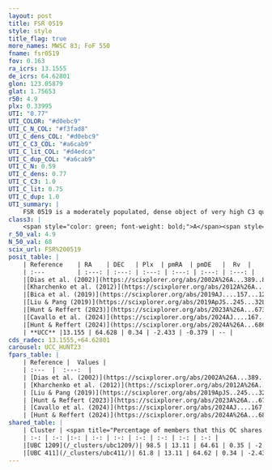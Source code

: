 ```yaml
---
layout: post
title: FSR 0519
style: style
title_flag: true
more_names: MWSC 83; FoF 550
fname: fsr0519
fov: 0.163
ra_icrs: 13.1555
de_icrs: 64.62801
glon: 123.05879
glat: 1.75653
r50: 4.9
plx: 0.33995
UTI: "0.77"
UTI_COLOR: "#d0ebc9"
UTI_C_N_COL: "#f3fad8"
UTI_C_dens_COL: "#d0ebc9"
UTI_C_C3_COL: "#a6cab9"
UTI_C_lit_COL: "#d4edca"
UTI_C_dup_COL: "#a6cab9"
UTI_C_N: 0.59
UTI_C_dens: 0.77
UTI_C_C3: 1.0
UTI_C_lit: 0.75
UTI_C_dup: 1.0
UTI_summary: |
    FSR 0519 is a moderately populated, dense object of very high C3 quality. It is well-studied in the literature. This object shares a large percentage of members with 2 later reported entries.
class3: |
    <span style="color: green; font-weight: bold;">A</span><span style="color: green; font-weight: bold;">A</span>
r_50_val: 4.9
N_50_val: 68
scix_url: FSR%200519
posit_table: |
    | Reference    | RA    | DEC   | Plx  | pmRA  | pmDE   |  Rv  |
    | :---         | :---: | :---: | :---: | :---: | :---: | :---: |
    |[Dias et al. (2002)](https://scixplorer.org/abs/2002A%26A...389..871D) | 13.125 | 64.651 | -- | -5.38 | -2.55 | -- |
    |[Kharchenko et al. (2012)](https://scixplorer.org/abs/2012A%26A...543A.156K) | 13.122 | 64.667 | -- | 0.03 | 2.47 | -- |
    |[Bica et al. (2019)](https://scixplorer.org/abs/2019AJ....157...12B) | 13.135 | 64.651 | -- | -- | -- | -- |
    |[Liu & Pang (2019)](https://scixplorer.org/abs/2019ApJS..245...32L) | 13.179 | 64.618 | 0.35 | -2.437 | -0.276 | -- |
    |[Hunt & Reffert (2023)](https://scixplorer.org/abs/2023A%26A...673A.114H) | 13.161 | 64.617 | 0.343 | -2.439 | -0.377 | -66.704 |
    |[Cavallo et al. (2024)](https://scixplorer.org/abs/2024AJ....167...12C) | 12.987 | 64.582 | 0.344 | -- | -- | -- |
    |[Hunt & Reffert (2024)](https://scixplorer.org/abs/2024A%26A...686A..42H) | 13.161 | 64.617 | 0.343 | -2.439 | -0.377 | -66.704 |
    | **UCC** |13.155 | 64.628 | 0.34 | -2.433 | -0.379 | -- | 
cds_radec: 13.1555,+64.62801
carousel: UCC_HUNT23
fpars_table: |
    | Reference |  Values |
    | :---  |  :---:  |
    | [Dias et al. (2002)](https://scixplorer.org/abs/2002A%26A...389..871D) | `E(B-V)=0.7, Dist=1450.0, Age=9.22` |
    | [Kharchenko et al. (2012)](https://scixplorer.org/abs/2012A%26A...543A.156K) | `e_bv=0.697, distance=1517, log_age=7.35` |
    | [Liu & Pang (2019)](https://scixplorer.org/abs/2019ApJS..245...32L) | `Age=0.006, Z=0.5` |
    | [Hunt & Reffert (2023)](https://scixplorer.org/abs/2023A%26A...673A.114H) | `AV50=2.364, diffAV50=1.919, MOD50=12.123, logAge50=7.726` |
    | [Cavallo et al. (2024)](https://scixplorer.org/abs/2024AJ....167...12C) | `AV50=2.38, dMod50=12.28, logAge50=7.78, [Fe/H]50=0.19` |
    | [Hunt & Reffert (2024)](https://scixplorer.org/abs/2024A%26A...686A..42H) | `MassJ=947.013` |
shared_table: |
    | Cluster | <span title="Percentage of members that this OC shares with the ones listed">%</span>   | RA   | DEC   | Plx   | pmRA  | pmDE  | Rv | UTI |
    | :-: | :-: |:-: | :-: | :-: | :-: | :-: | :-: | :-: |
    |[UBC 1209](/_clusters/ubc1209/)| 98.5 | 13.11 | 64.61 | 0.35 | -2.44 | -0.38 | -66.72 |0.23 |
    |[UBC 411](/_clusters/ubc411/)| 61.8 | 13.11 | 64.62 | 0.34 | -2.43 | -0.36 | -- |0.06 |
---
```


